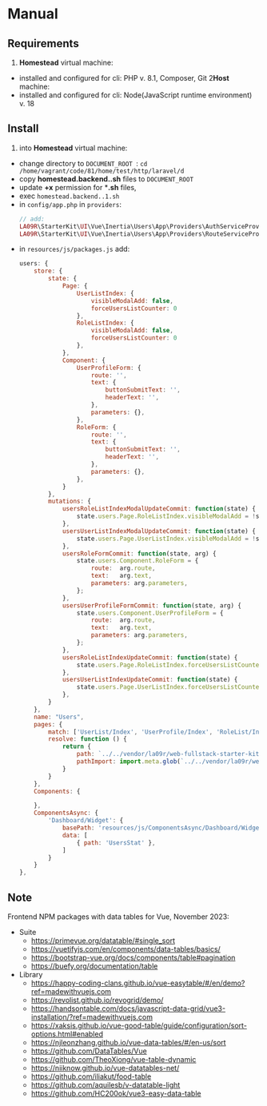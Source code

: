 # Manual

## Requirements

1. **Homestead** virtual machine:
  - installed and configured for cli: PHP v. 8.1, Composer, Git
2**Host** machine:
  - installed and configured for cli: Node(JavaScript runtime environment) v. 18

## Install

1. into **Homestead** virtual machine:
  - change directory to `DOCUMENT_ROOT `: `cd /home/vagrant/code/81/home/test/http/laravel/d`
  - copy **homestead.backend..sh** files to `DOCUMENT_ROOT`
  - update **+x** permission for ***.sh** files,
  - exec `homestead.backend..1.sh`
  - in `config/app.php` in `providers`:
    ```php
    // add:
    LA09R\StarterKit\UI\Vue\Inertia\Users\App\Providers\AuthServiceProvider::class,
    LA09R\StarterKit\UI\Vue\Inertia\Users\App\Providers\RouteServiceProvider::class,
    ```
  - in `resources/js/packages.js` add:
    ```js
    users: {
        store: {
            state: {
                Page: {
                    UserListIndex: {
                        visibleModalAdd: false,
                        forceUsersListCounter: 0
                    },
                    RoleListIndex: {
                        visibleModalAdd: false,
                        forceUsersListCounter: 0
                    },
                },
                Component: {
                    UserProfileForm: {
                        route: '',
                        text: {
                            buttonSubmitText: '',
                            headerText: '',
                        },
                        parameters: {},
                    },
                    RoleForm: {
                        route: '',
                        text: {
                            buttonSubmitText: '',
                            headerText: '',
                        },
                        parameters: {},
                    },
                }
            },
            mutations: {
                usersRoleListIndexModalUpdateCommit: function(state) {
                    state.users.Page.RoleListIndex.visibleModalAdd = !state.users.Page.RoleListIndex.visibleModalAdd;
                },
                usersUserListIndexModalUpdateCommit: function(state) {
                    state.users.Page.UserListIndex.visibleModalAdd = !state.users.Page.UserListIndex.visibleModalAdd;
                },
                usersRoleFormCommit: function(state, arg) {
                    state.users.Component.RoleForm = {
                        route:  arg.route,
                        text:   arg.text,
                        parameters: arg.parameters,
                    };
                },
                usersUserProfileFormCommit: function(state, arg) {
                    state.users.Component.UserProfileForm = {
                        route:  arg.route,
                        text:   arg.text,
                        parameters: arg.parameters,
                    };
                },
                usersRoleListIndexUpdateCommit: function(state) {
                    state.users.Page.RoleListIndex.forceUsersListCounter += 1;
                },
                usersUserListIndexUpdateCommit: function(state) {
                    state.users.Page.UserListIndex.forceUsersListCounter += 1;
                },
            }
        },
        name: "Users",
        pages: {
            match: ['UserList/Index', 'UserProfile/Index', 'RoleList/Index', 'Welcome/Index'],
            resolve: function () {
                return {
                    path: `../../vendor/la09r/web-fullstack-starter-kit-ui-vue-inertia-users/src/resources/js/Pages/%PAGE_NAME%.vue`,
                    pathImport: import.meta.glob(`../../vendor/la09r/web-fullstack-starter-kit-ui-vue-inertia-users/src/resources/js/Pages/**/*.vue`),
                }
            }
        },
        Components: {

        },
        ComponentsAsync: {
            'Dashboard/Widget': {
                basePath: 'resources/js/ComponentsAsync/Dashboard/Widget',
                data: [
                    { path: 'UsersStat' },
                ]
            }
        }
    },
    ```

## Note

Frontend NPM packages with data tables for Vue, November 2023:
- Suite
  - https://primevue.org/datatable/#single_sort
  - https://vuetifyjs.com/en/components/data-tables/basics/
  - https://bootstrap-vue.org/docs/components/table#pagination
  - https://buefy.org/documentation/table
- Library
  - https://happy-coding-clans.github.io/vue-easytable/#/en/demo?ref=madewithvuejs.com
  - https://revolist.github.io/revogrid/demo/
  - https://handsontable.com/docs/javascript-data-grid/vue3-installation/?ref=madewithvuejs.com
  - https://xaksis.github.io/vue-good-table/guide/configuration/sort-options.html#enabled
  - https://njleonzhang.github.io/vue-data-tables/#/en-us/sort
  - https://github.com/DataTables/Vue
  - https://github.com/TheoXiong/vue-table-dynamic
  - https://niiknow.github.io/vue-datatables-net/
  - https://github.com/iliakut/food-table
  - https://github.com/aquilesb/v-datatable-light
  - https://github.com/HC200ok/vue3-easy-data-table